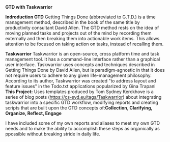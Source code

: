 ##
**GTD with Taskwarrior**


**Indroduction
GTD**
Getting Things Done (abbreviated to G.T.D.) is a time management method, described in the book of the same title by productivity consultant David Allen. 
The GTD method rests on the idea of moving planned tasks and projects out of the mind
 by recording them externally and then breaking them into actionable 
work items.  This allows attention to be focused on taking action on 
tasks, instead of  recalling them.

**Taskwarrior**
Taskwarrior is an open-source, cross platform time and task management tool. It has a command-line interface rather than a graphical user interface.
Taskwarrior uses concepts and techniques described in Getting Things Done by David Allen, but is paradigm-agnostic in that it does not require users to adhere to any given life-management philosophy.  According to its author, Taskwarrior was created "to address layout and feature issues" in the Todo.txt applications popularized by Gina Trapani
**This Project:**
 Uses templates produced by Tom Sydney Kerckhove is a series of blog posts (https://cs-syd.eu/tags/Taskwarrior) about integrating taskwarrior into a specific GTD workflow, modifying reports and creating scripts that are built upon the GTD concepts of:**Collection, Clarifying, Organize, Reflect, Engage**
  
 I have included some of my own reports and aliases to meet my own GTD needs and to make the ability to accomplish these steps as organically as ppossible without breaking stride in daily life. 
